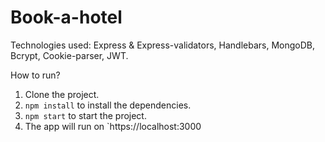 # Book-a-hotel

Technologies used: Express & Express-validators, Handlebars, MongoDB, Bcrypt, Cookie-parser, JWT.

How to run? 
1. Clone the project.
2. `npm install` to install the dependencies.
3. `npm start` to start the project. 
4. The app will run on `https://localhost:3000
